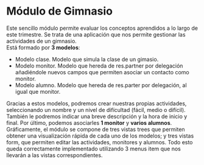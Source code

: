# Módulo de Gimnasio
Este sencillo módulo permite evaluar los conceptos aprendidos a lo largo de este trimestre. Se trata de una aplicación que nos permite gestionar las actividades de un gimnasio.  
Está formado por **3 modelos**:
* Modelo clase. Modelo que simula la clase de un gimasio.
* Modelo monitor. Modelo que hereda de res.partner por delegación añadiéndole nuevos campos que permiten asociar un contacto como monitor.
* Modelo alumno. Modelo que hereda de res.parter por delegación, al igual que monitor.
  
Gracias a estos modelos, podremos crear nuestras propias actividades, seleccionando un nombre y un nivel de difícultad (fácil, medio o difícil). También le podremos indicar una breve descripción y la hora de inicio y final. Por último, podemos asociarles **1 monitor** y **varios alumnos**.  
Gráficamente, el módulo se compone de tres vistas trees que permiten obtener una visualización rápida de cada uno de los modelos; y tres vistas form, que permiten editar las actividades, monitores y alumnos. Todo esto queda correctamente implementado utilizando 3 menus item que nos llevarán a las vistas correspondientes.
